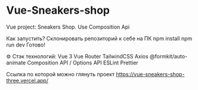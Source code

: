 # Vue-Sneakers-shop
Vue project: Sneakers Shop. Use Composition Api

Как запустить?
Склонировать репозиторий к себе на ПК
npm install
npm run dev
Готово!

⚙️ Стэк технологий:
Vue 3
Vue Router
TailwindCSS
Axios
@formkit/auto-animate
Composition API / Options API
ESLint
Prettier

Ссылка по которой можно глянуть проект
https://vue-sneakers-shop-three.vercel.app/
